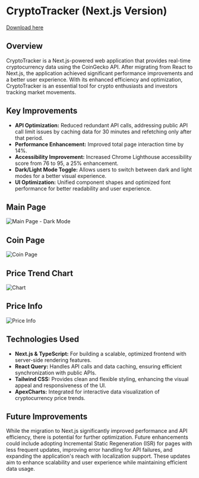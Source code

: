 # CryptoTracker (Next.js Version)

[Download here](https://github.com/hungry-100t6/crypto-tracker-nextjs/releases)

## Overview
CryptoTracker is a Next.js-powered web application that provides real-time cryptocurrency data using the CoinGecko API. After migrating from React to Next.js, the application achieved significant performance improvements and a better user experience. With its enhanced efficiency and optimization, CryptoTracker is an essential tool for crypto enthusiasts and investors tracking market movements.

## Key Improvements
- **API Optimization:** Reduced redundant API calls, addressing public API call limit issues by caching data for 30 minutes and refetching only after that period.
- **Performance Enhancement:** Improved total page interaction time by 14%.
- **Accessibility Improvement:** Increased Chrome Lighthouse accessibility score from 76 to 95, a 25% enhancement.
- **Dark/Light Mode Toggle:** Allows users to switch between dark and light modes for a better visual experience.
- **UI Optimization:** Unified component shapes and optimized font performance for better readability and user experience.

## Main Page 
![Main Page - Dark Mode](images/main.png)

## Coin Page
![Coin Page](images/coin.png)

## Price Trend Chart
![Chart](images/chart.png)

## Price Info
![Price Info](images/price.png)

## Technologies Used
- **Next.js & TypeScript:** For building a scalable, optimized frontend with server-side rendering features.
- **React Query:** Handles API calls and data caching, ensuring efficient synchronization with public APIs.
- **Tailwind CSS:** Provides clean and flexible styling, enhancing the visual appeal and responsiveness of the UI.
- **ApexCharts:** Integrated for interactive data visualization of cryptocurrency price trends.

## Future Improvements
While the migration to Next.js significantly improved performance and API efficiency, there is potential for further optimization. Future enhancements could include adopting Incremental Static Regeneration (ISR) for pages with less frequent updates, improving error handling for API failures, and expanding the application's reach with localization support. These updates aim to enhance scalability and user experience while maintaining efficient data usage.
